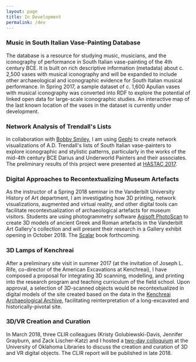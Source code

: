 ```yaml
---
layout: page
title: In Development
permalink: /dev
---
```


### Music in South Italian Vase-Painting Database
The database is a resource for studying music, musicians, and the iconography of performance in South Italian vase-painting of the 4th century BCE. It is built on rich descriptive information (metadata) about c. 2,500 vases with musical iconography and will be expanded to include other archaeological and iconographic evidence for South Italian musical performance. In Spring 2017, a sample dataset of c. 1,600 Apulian vases with musical iconography was converted into RDF to explore the potential of linked open data for large-scale iconographic studies. An interactive map of the last known location of the vases in the dataset is currently under development.

### Network Analysis of Trendall's Lists
In collaboration with [Bobby Smiley](https://bobbysmiley.com/), I am using [Gephi](https://gephi.org/) to create network visualizations of A.D. Trendall's lists of South Italian vase-painters to explore iconographic and stylistic patterns, particularly in the works of the mid-4th century BCE Darius and Underworld Painters and their associates. The preliminary results of this project were presented at [HASTAC 2017](http://hastac2017.org/).

### Digital Approaches to Recontextualizing Museum Artefacts
As the instructor of a Spring 2018 seminar in the Vanderbilt University History of Art department, I am investigating how 3D printing, network visualizations, augmented and virtual reality, and other digital tools can facilitate recontextualization of archaeological artefacts for museum visitors. Students are using photogrammetry software [Agisoft PhotoScan](http://www.agisoft.com/) to create 3D models of ancient Greek and Roman artefacts in the Vanderbilt Art Gallery's collection and will present their research in a Gallery exhibit opening in October 2018. The [Scalar](https://scalar.me/anvc/) book forthcoming.

### 3D Lamps of Kenchreai
After a preliminary site visit in summer 2017 (at the invitation of Joseph L. Rife, co-director of the American Excavations at Kenchreai), I have composed a proposal for integrating 3D scanning, modelling, and printing into the research program and teaching curriculum of the field school. Upon approval, a selection of 3D-scanned objects would be recontextualized in digital models of the site created based on the data in the [Kenchreai Archaeological Archive](http://kenchreai.org/kaa), facilitating reinterpretation of a long-excavated and historically-pivotal site.

### 3D/VR Creation and Curation
In March 2018, three CLIR colleagues (Kristy Golubiewski-Davis, Jennifer Grayburn, and Zack Lischer-Katz) and I hosted a [two-day colloquium](http://vrpreservation.oucreate.com/Colloquium/) at the University of Oklahoma Libraries to discuss the creation and curation of 3D and VR digital objects. The CLIR report will be published in late 2018.